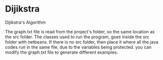 # Dijikstra
Dijikstra's Algorithm

The graph.txt file is read from the project's folder, so the same location as the src folder.
The classes used to run the program, goes inside the src folder with netbeans.
If there is no src folder, then place it where all the java codes run in the same file, due to the variables being protected.
you can modify the graph.txt file to generate different examples.
